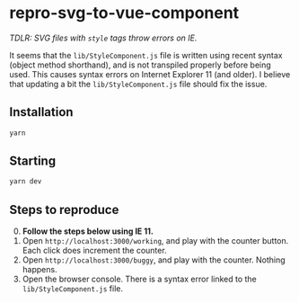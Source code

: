 # repro-svg-to-vue-component

_TDLR: SVG files with `style` tags throw errors on IE._

It seems that the `lib/StyleComponent.js` file is written using recent syntax (object method shorthand), and is not transpiled properly before being used. This causes syntax errors on Internet Explorer 11 (and older). I believe that updating a bit the `lib/StyleComponent.js` file should fix the issue.

## Installation

```sh
yarn
```

## Starting

```sh
yarn dev
```

## Steps to reproduce

0. **Follow the steps below using IE 11.**
1. Open `http://localhost:3000/working`, and play with the counter button. Each click does increment the counter.
2. Open `http://localhost:3000/buggy`, and play with the counter. Nothing happens.
3. Open the browser console. There is a syntax error linked to the `lib/StyleComponent.js` file.

